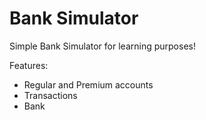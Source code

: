 # Bank Simulator

Simple Bank Simulator for learning purposes!

Features:
- Regular and Premium accounts
- Transactions
- Bank
